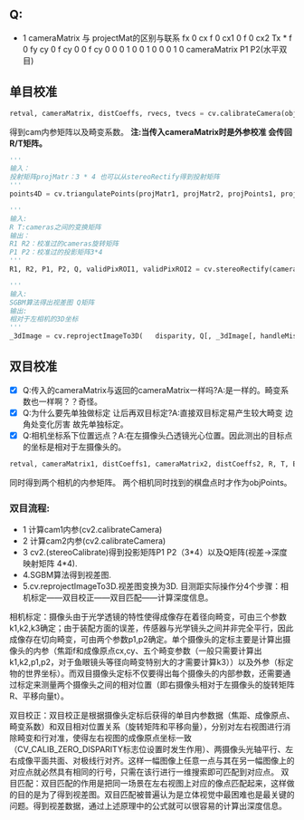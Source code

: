 
## Q:
- 1 cameraMatrix 与 projectMat的区别与联系
fx 0 cx        f 0 cx1 0   f 0 cx2 Tx * f
0 fy cy        0 f cy  0   0 f cy  0
0 0  1         0 0 1   0   0 0 1   0
cameraMatrix   P1          P2(水平双目)

## 单目校准
``` python
retval, cameraMatrix, distCoeffs, rvecs, tvecs = cv.calibrateCamera(objectPoints, imagePoints, imageSize, cameraMatrix, distCoeffs[, rvecs[, tvecs[, flags[, criteria]]]]
``` 
得到cam内参矩阵以及畸变系数。
**注:当传入cameraMatrix时是外参校准 会传回R/T矩阵。**

``` python
'''
输入：
投射矩阵projMatr：3 * 4 也可以从stereoRectify得到投射矩阵
'''
points4D = cv.triangulatePoints(projMatr1, projMatr2, projPoints1, projPoints2[, points4D]	)

'''
输入:
R T:cameras之间的变换矩阵
输出：
R1 R2：校准过的cameras旋转矩阵
P1 P2：校准过的投影矩阵3*4
'''
R1, R2, P1, P2, Q, validPixROI1, validPixROI2 = cv.stereoRectify(cameraMatrix1, distCoeffs1, cameraMatrix2, distCoeffs2, imageSize, R, T[, R1[, R2[, P1[, P2[, Q[, flags[, alpha[, newImageSize]]]]]]]]	)

'''
输入: 
SGBM算法得出视差图 Q矩阵
输出:
相对于左相机的3D坐标
'''
_3dImage = cv.reprojectImageTo3D(	disparity, Q[, _3dImage[, handleMissingValues[, ddepth]]]	)

```

                                                                     
## 双目校准
- [x] Q:传入的cameraMatrix与返回的cameraMatrix一样吗?A:是一样的。畸变系数也一样啊？？奇怪。
- [x] Q:为什么要先单独做标定 让后再双目标定?A:直接双目标定易产生较大畸变 边角处变化厉害 故先单独标定。
- [x] Q:相机坐标系下位置远点？A:在左摄像头凸透镜光心位置。因此测出的目标点的坐标是相对于左摄像头的。

``` python
retval, cameraMatrix1, distCoeffs1, cameraMatrix2, distCoeffs2, R, T, E, F	=	cv.stereoCalibrate(	objectPoints, imagePoints1, imagePoints2, cameraMatrix1, distCoeffs1, cameraMatrix2, distCoeffs2, imageSize[, R[, T[, E[, F[, flags[, criteria]]]]]]	)


``` 
同时得到两个相机的内参矩阵。
两个相机同时找到的棋盘点时才作为objPoints。

### 双目流程:
- 1 计算cam1内参(cv2.calibrateCamera)
- 2 计算cam2内参(cv2.calibrateCamera)
- 3 cv2.(stereoCalibrate)得到投影矩阵P1 P2（3\*4）以及Q矩阵(视差->深度映射矩阵 4*4).
- 4.SGBM算法得到视差图.
- 5.cv.reprojectImageTo3D.视差图变换为3D.
目测距实际操作分4个步骤：相机标定——双目校正——双目匹配——计算深度信息。

相机标定：摄像头由于光学透镜的特性使得成像存在着径向畸变，可由三个参数k1,k2,k3确定；由于装配方面的误差，传感器与光学镜头之间并非完全平行，因此成像存在切向畸变，可由两个参数p1,p2确定。单个摄像头的定标主要是计算出摄像头的内参（焦距f和成像原点cx,cy、五个畸变参数（一般只需要计算出k1,k2,p1,p2，对于鱼眼镜头等径向畸变特别大的才需要计算k3））以及外参（标定物的世界坐标）。而双目摄像头定标不仅要得出每个摄像头的内部参数，还需要通过标定来测量两个摄像头之间的相对位置（即右摄像头相对于左摄像头的旋转矩阵R、平移向量t）。

双目校正：双目校正是根据摄像头定标后获得的单目内参数据（焦距、成像原点、畸变系数）和双目相对位置关系（旋转矩阵和平移向量），分别对左右视图进行消除畸变和行对准，使得左右视图的成像原点坐标一致（CV_CALIB_ZERO_DISPARITY标志位设置时发生作用）、两摄像头光轴平行、左右成像平面共面、对极线行对齐。这样一幅图像上任意一点与其在另一幅图像上的对应点就必然具有相同的行号，只需在该行进行一维搜索即可匹配到对应点。
双目匹配：双目匹配的作用是把同一场景在左右视图上对应的像点匹配起来，这样做的目的是为了得到视差图。双目匹配被普遍认为是立体视觉中最困难也是最关键的问题。得到视差数据，通过上述原理中的公式就可以很容易的计算出深度信息。


